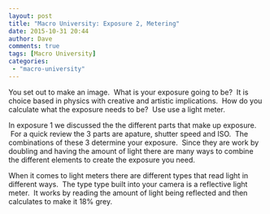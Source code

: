 ```yaml
---
layout: post
title: "Macro University: Exposure 2, Metering"
date: 2015-10-31 20:44
author: Dave
comments: true
tags: [Macro University]
categories:
 - "macro-university"
---
```

You set out to make an image.  What is your exposure going to be?  It is choice based in physics with creative and artistic implications.  How do you calculate what the exposure needs to be?  Use use a light meter.

In exposure 1 we discussed the the different parts that make up exposure.  For a quick review the 3 parts are apature, shutter speed and ISO.  The combinations of these 3 determine your exposure.  Since they are work by doubling and having the amount of light there are many ways to combine the different elements to create the exposure you need.

When it comes to light meters there are different types that read light in different ways.  The type type built into your camera is a reflective light meter.  It works by reading the amount of light being reflected and then calculates to make it 18% grey.
